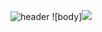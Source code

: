 ![header](https://capsule-render.vercel.app/api?type=Cylinder&text=Jmin0204)
![body]<img src="https://img.shields.io/badge/Tistory-000000?style=flat-square&logo=tistory&logoColor=white"/>
